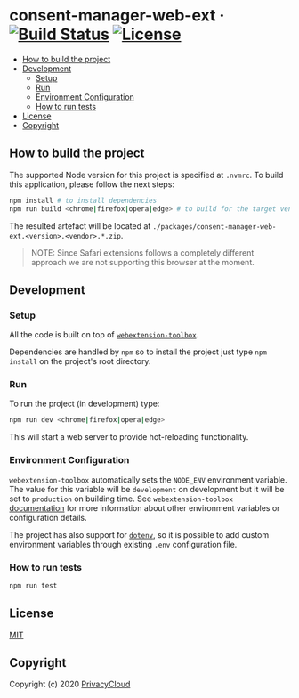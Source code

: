 # consent-manager-web-ext &middot; [![Build Status](https://travis-ci.org/privacycloud/consent-manager-web-ext.svg?branch=master)](https://travis-ci.org/privacycloud/consent-manager-web-ext) [![License](https://img.shields.io/github/license/privacycloud/consent-manager-web-ext?color=blue)](https://github.com/privacycloud/consent-manager-web-ext/blob/master/LICENSE) <!-- omit in toc -->

- [How to build the project](#how-to-build-the-project)
- [Development](#development)
  - [Setup](#setup)
  - [Run](#run)
  - [Environment Configuration](#environment-configuration)
  - [How to run tests](#how-to-run-tests)
- [License](#license)
- [Copyright](#copyright)

## How to build the project

The supported Node version for this project is specified at `.nvmrc`. To build this application, please follow the next steps:

```sh
npm install # to install dependencies
npm run build <chrome|firefox|opera|edge> # to build for the target vendor
```

The resulted artefact will be located at `./packages/consent-manager-web-ext.<version>.<vendor>.*.zip`.

> NOTE: Since Safari extensions follows a completely different approach we are not supporting this browser at the moment.

## Development

### Setup

All the code is built on top of [`webextension-toolbox`](https://github.com/webextension-toolbox/webextension-toolbox).

Dependencies are handled by `npm` so to install the project just type `npm install` on the project's root directory.

### Run

To run the project (in development) type:

```sh
npm run dev <chrome|firefox|opera|edge>
```

This will start a web server to provide hot-reloading functionality.

### Environment Configuration

`webextension-toolbox` automatically sets the `NODE_ENV` environment variable. The value for this variable will be `development` on development but it will be set to `production` on building time. See `webextension-toolbox` [documentation](https://github.com/webextension-toolbox/webextension-toolbox#usage) for more information about other environment variables or configuration details.

The project has also support for [`dotenv`](https://github.com/motdotla/dotenv), so it is possible to add custom environment variables through existing `.env` configuration file.

### How to run tests

```sh
npm run test
```

## License

[MIT](LICENSE)

## Copyright

Copyright (c) 2020 [PrivacyCloud](https://privacycloud.com)
